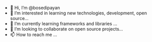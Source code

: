 - 👋 Hi, I’m @bosedipayan
- 👀 I’m interested in learning new technologies, development, open source...
- 🌱 I’m currently learning frameworks and libraries ...
- 💞️ I’m looking to collaborate on open source projects...
- 📫 How to reach me ...

<!---
bosedipayan/bosedipayan is a ✨ special ✨ repository because its `README.md` (this file) appears on your GitHub profile.
You can click the Preview link to take a look at your changes.
--->
